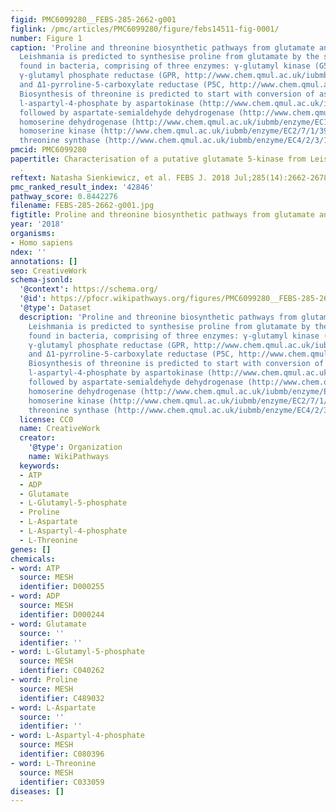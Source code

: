 ```yaml
---
figid: PMC6099280__FEBS-285-2662-g001
figlink: /pmc/articles/PMC6099280/figure/febs14511-fig-0001/
number: Figure 1
caption: 'Proline and threonine biosynthetic pathways from glutamate and aspartate.
  Leishmania is predicted to synthesise proline from glutamate by the same pathway
  found in bacteria, comprising of three enzymes: γ‐glutamyl kinase (G5K, http://www.chem.qmul.ac.uk/iubmb/enzyme/EC2/7/2/11.html),
  γ‐glutamyl phosphate reductase (GPR, http://www.chem.qmul.ac.uk/iubmb/enzyme/EC1/2/1/41.html)
  and Δ1‐pyrroline‐5‐carboxylate reductase (P5C, http://www.chem.qmul.ac.uk/iubmb/enzyme/EC1/5/1/2.html).
  Biosynthesis of threonine is predicted to start with conversion of aspartate into
  l‐aspartyl‐4‐phosphate by aspartokinase (http://www.chem.qmul.ac.uk/iubmb/enzyme/EC2/7/2/4.html)
  followed by aspartate‐semialdehyde dehydrogenase (http://www.chem.qmul.ac.uk/iubmb/enzyme/EC1/2/1/11.html),
  homoserine dehydrogenase (http://www.chem.qmul.ac.uk/iubmb/enzyme/EC1/1/1/3.html),
  homoserine kinase (http://www.chem.qmul.ac.uk/iubmb/enzyme/EC2/7/1/39.html) and
  threonine synthase (http://www.chem.qmul.ac.uk/iubmb/enzyme/EC4/2/3/1.html).'
pmcid: PMC6099280
papertitle: Characterisation of a putative glutamate 5‐kinase from Leishmania donovani
  .
reftext: Natasha Sienkiewicz, et al. FEBS J. 2018 Jul;285(14):2662-2678.
pmc_ranked_result_index: '42846'
pathway_score: 0.8442276
filename: FEBS-285-2662-g001.jpg
figtitle: Proline and threonine biosynthetic pathways from glutamate and aspartate
year: '2018'
organisms:
- Homo sapiens
ndex: ''
annotations: []
seo: CreativeWork
schema-jsonld:
  '@context': https://schema.org/
  '@id': https://pfocr.wikipathways.org/figures/PMC6099280__FEBS-285-2662-g001.html
  '@type': Dataset
  description: 'Proline and threonine biosynthetic pathways from glutamate and aspartate.
    Leishmania is predicted to synthesise proline from glutamate by the same pathway
    found in bacteria, comprising of three enzymes: γ‐glutamyl kinase (G5K, http://www.chem.qmul.ac.uk/iubmb/enzyme/EC2/7/2/11.html),
    γ‐glutamyl phosphate reductase (GPR, http://www.chem.qmul.ac.uk/iubmb/enzyme/EC1/2/1/41.html)
    and Δ1‐pyrroline‐5‐carboxylate reductase (P5C, http://www.chem.qmul.ac.uk/iubmb/enzyme/EC1/5/1/2.html).
    Biosynthesis of threonine is predicted to start with conversion of aspartate into
    l‐aspartyl‐4‐phosphate by aspartokinase (http://www.chem.qmul.ac.uk/iubmb/enzyme/EC2/7/2/4.html)
    followed by aspartate‐semialdehyde dehydrogenase (http://www.chem.qmul.ac.uk/iubmb/enzyme/EC1/2/1/11.html),
    homoserine dehydrogenase (http://www.chem.qmul.ac.uk/iubmb/enzyme/EC1/1/1/3.html),
    homoserine kinase (http://www.chem.qmul.ac.uk/iubmb/enzyme/EC2/7/1/39.html) and
    threonine synthase (http://www.chem.qmul.ac.uk/iubmb/enzyme/EC4/2/3/1.html).'
  license: CC0
  name: CreativeWork
  creator:
    '@type': Organization
    name: WikiPathways
  keywords:
  - ATP
  - ADP
  - Glutamate
  - L-Glutamyl-5-phosphate
  - Proline
  - L-Aspartate
  - L-Aspartyl-4-phosphate
  - L-Threonine
genes: []
chemicals:
- word: ATP
  source: MESH
  identifier: D000255
- word: ADP
  source: MESH
  identifier: D000244
- word: Glutamate
  source: ''
  identifier: ''
- word: L-Glutamyl-5-phosphate
  source: MESH
  identifier: C040262
- word: Proline
  source: MESH
  identifier: C489032
- word: L-Aspartate
  source: ''
  identifier: ''
- word: L-Aspartyl-4-phosphate
  source: MESH
  identifier: C080396
- word: L-Threonine
  source: MESH
  identifier: C033059
diseases: []
---
```

